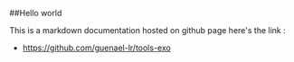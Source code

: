 ##Hello world

This is a markdown documentation hosted on github page
here's the link :

- https://github.com/guenael-lr/tools-exo

